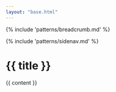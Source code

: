 ```yaml
---
layout: "base.html"
---
```

{% include 'patterns/breadcrumb.md' %}
<div class="grid-container usa-prose">
<div class="grid-row grid-gap">
  <div class="tablet:grid-col-3">{% include 'patterns/sidenav.md' %}</div>
  <div class="tablet:grid-col-fill usa-prose">
    <h1> {{ title  }}</h1>
    {{ content }}
  </div>
</div>
</div>